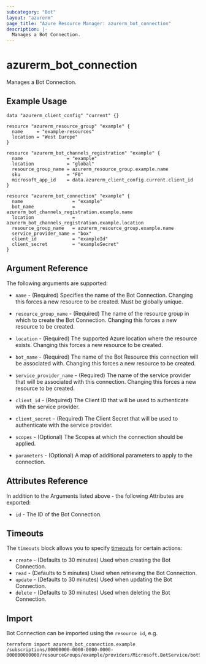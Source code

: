 ```yaml
---
subcategory: "Bot"
layout: "azurerm"
page_title: "Azure Resource Manager: azurerm_bot_connection"
description: |-
  Manages a Bot Connection.
---
```


# azurerm_bot_connection

Manages a Bot Connection.

## Example Usage

```hcl
data "azurerm_client_config" "current" {}

resource "azurerm_resource_group" "example" {
  name     = "example-resources"
  location = "West Europe"
}

resource "azurerm_bot_channels_registration" "example" {
  name                = "example"
  location            = "global"
  resource_group_name = azurerm_resource_group.example.name
  sku                 = "F0"
  microsoft_app_id    = data.azurerm_client_config.current.client_id
}

resource "azurerm_bot_connection" "example" {
  name                  = "example"
  bot_name              = azurerm_bot_channels_registration.example.name
  location              = azurerm_bot_channels_registration.example.location
  resource_group_name   = azurerm_resource_group.example.name
  service_provider_name = "box"
  client_id             = "exampleId"
  client_secret         = "exampleSecret"
}
```

## Argument Reference

The following arguments are supported:

* `name` - (Required) Specifies the name of the Bot Connection. Changing this forces a new resource to be created. Must be globally unique.

* `resource_group_name` - (Required) The name of the resource group in which to create the Bot Connection. Changing this forces a new resource to be created.

* `location` - (Required) The supported Azure location where the resource exists. Changing this forces a new resource to be created.

* `bot_name` - (Required) The name of the Bot Resource this connection will be associated with. Changing this forces a new resource to be created.

* `service_provider_name` - (Required) The name of the service provider that will be associated with this connection. Changing this forces a new resource to be created.

* `client_id` - (Required) The Client ID that will be used to authenticate with the service provider.

* `client_secret` - (Required) The Client Secret that will be used to authenticate with the service provider.

* `scopes` - (Optional) The Scopes at which the connection should be applied.

* `parameters` - (Optional) A map of additional parameters to apply to the connection.

## Attributes Reference

In addition to the Arguments listed above - the following Attributes are exported:

* `id` - The ID of the Bot Connection.

## Timeouts

The `timeouts` block allows you to specify [timeouts](https://www.terraform.io/language/resources/syntax#operation-timeouts) for certain actions:

* `create` - (Defaults to 30 minutes) Used when creating the Bot Connection.
* `read` - (Defaults to 5 minutes) Used when retrieving the Bot Connection.
* `update` - (Defaults to 30 minutes) Used when updating the Bot Connection.
* `delete` - (Defaults to 30 minutes) Used when deleting the Bot Connection.

## Import

Bot Connection can be imported using the `resource id`, e.g.

```shell
terraform import azurerm_bot_connection.example /subscriptions/00000000-0000-0000-0000-000000000000/resourceGroups/example/providers/Microsoft.BotService/botServices/example/connections/example
```
